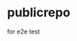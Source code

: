 # publicrepo
for e2e test








































































































































































































































































































































































































































































































































































































































































































































































































































































































































































































































































































































































































































































































































































































































































































































































































































































































































































































































































































































































































































































































